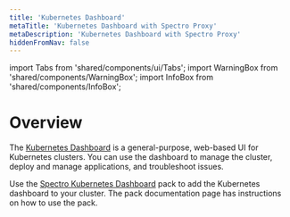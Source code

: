 ```yaml
---
title: 'Kubernetes Dashboard'
metaTitle: 'Kubernetes Dashboard with Spectro Proxy'
metaDescription: 'Kubernetes Dashboard with Spectro Proxy'
hiddenFromNav: false
---
```


import Tabs from 'shared/components/ui/Tabs';
import WarningBox from 'shared/components/WarningBox';
import InfoBox from 'shared/components/InfoBox';



# Overview

The [Kubernetes Dashboard](https://github.com/kubernetes/dashboard) is a general-purpose, web-based UI for Kubernetes clusters. You can use the dashboard to manage the cluster, deploy and manage applications, and troubleshoot issues. 

Use the [Spectro Kubernetes Dashboard](/integrations/spectro-k8s-dashboard) pack to add the Kubernetes dashboard to your cluster. The pack documentation page has instructions on how to use the pack.

<br />